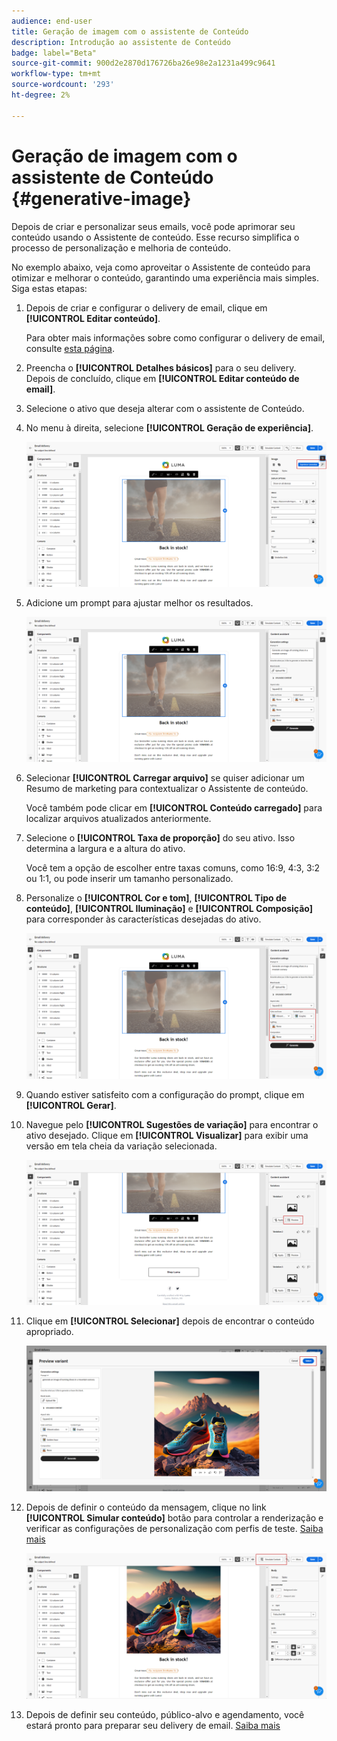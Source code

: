 ```yaml
---
audience: end-user
title: Geração de imagem com o assistente de Conteúdo
description: Introdução ao assistente de Conteúdo
badge: label="Beta"
source-git-commit: 900d2e2870d176726ba26e98e2a1231a499c9641
workflow-type: tm+mt
source-wordcount: '293'
ht-degree: 2%

---
```



# Geração de imagem com o assistente de Conteúdo {#generative-image}

Depois de criar e personalizar seus emails, você pode aprimorar seu conteúdo usando o Assistente de conteúdo. Esse recurso simplifica o processo de personalização e melhoria de conteúdo.

No exemplo abaixo, veja como aproveitar o Assistente de conteúdo para otimizar e melhorar o conteúdo, garantindo uma experiência mais simples. Siga estas etapas:

1. Depois de criar e configurar o delivery de email, clique em **[!UICONTROL Editar conteúdo]**.

   Para obter mais informações sobre como configurar o delivery de email, consulte [esta página](../content/create-email-content.md).

1. Preencha o **[!UICONTROL Detalhes básicos]** para o seu delivery. Depois de concluído, clique em **[!UICONTROL Editar conteúdo de email]**.

1. Selecione o ativo que deseja alterar com o assistente de Conteúdo.

1. No menu à direita, selecione **[!UICONTROL Geração de experiência]**.

   ![](assets/image-genai-1.png)

1. Adicione um prompt para ajustar melhor os resultados.

   ![](assets/image-genai-2.png)

1. Selecionar **[!UICONTROL Carregar arquivo]** se quiser adicionar um Resumo de marketing para contextualizar o Assistente de conteúdo.

   Você também pode clicar em **[!UICONTROL Conteúdo carregado]** para localizar arquivos atualizados anteriormente.

1. Selecione o **[!UICONTROL Taxa de proporção]** do seu ativo. Isso determina a largura e a altura do ativo.

   Você tem a opção de escolher entre taxas comuns, como 16:9, 4:3, 3:2 ou 1:1, ou pode inserir um tamanho personalizado.

1. Personalize o **[!UICONTROL Cor e tom]**, **[!UICONTROL Tipo de conteúdo]**, **[!UICONTROL Iluminação]** e **[!UICONTROL Composição]** para corresponder às características desejadas do ativo.

   ![](assets/image-genai-3.png)

1. Quando estiver satisfeito com a configuração do prompt, clique em **[!UICONTROL Gerar]**.

1. Navegue pelo **[!UICONTROL Sugestões de variação]** para encontrar o ativo desejado. Clique em **[!UICONTROL Visualizar]** para exibir uma versão em tela cheia da variação selecionada.

   ![](assets/image-genai-5.png)

1. Clique em **[!UICONTROL Selecionar]** depois de encontrar o conteúdo apropriado.

   ![](assets/image-genai-6.png)

1. Depois de definir o conteúdo da mensagem, clique no link **[!UICONTROL Simular conteúdo]** botão para controlar a renderização e verificar as configurações de personalização com perfis de teste.  [Saiba mais](../preview-test/preview-content.md)

   ![](assets/image-genai-7.png)

1. Depois de definir seu conteúdo, público-alvo e agendamento, você estará pronto para preparar seu delivery de email. [Saiba mais](../monitor/prepare-send.md)